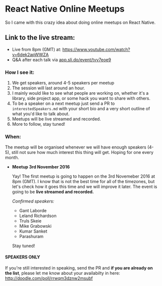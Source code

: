 React Native Online Meetups
===

So I came with this crazy idea about doing online meetups on React Native.


## Link to the live stream:

* Live from 8pm (GMT) at: https://www.youtube.com/watch?v=6dek2apWWZA
* Q&A after each talk via [app.sli.do/event/tvv7eoe9](https://app.sli.do/event/tvv7eoe9)


### How I see it:

1. We get speakers, around 4-5 speakers per meetup
2. The session will last around an hour.
3. I mainly would like to see what people are working on, whether it's a library, side project app, or some hack you want to share with others.
4. To be a speaker on a next meetup just send a PR to `interestedSpeakers.md` with your short bio and a very short outline of what you'd like to talk about.
5. Meetups will be live streamed and recorded.
6. More to follow, stay tuned!

### When:

The meetup will be organised whenever we will have enough speakers (4-5), still not sure how much interest this thing will get. Hoping for one every month.

* **Meetup 3rd November 2016**

  Yay! The first meetup is going to happen on the 3rd Novemeber 2016 at 8pm (GMT). I know that is not the best time for all of the timezones, but let's check how it goes this time and we will improve it later. The event is going to be **live streamed and recorded.**
  
  *Confirmed speakers:*
  - Gant Laborde
  - Leland Richardson
  - Truls Skeie
  - Mike Grabowski
  - Kumar Sanket
  - Parashuram

  Stay tuned!


#### SPEAKERS ONLY

If you're still interested in speaking, send the PR and **if you are already on the list**, please let me know about your availabilty in here: http://doodle.com/poll/rrwqm3dznw2msubf
